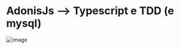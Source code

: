 # AdonisJs --> Typescript e TDD (e mysql)

![image](https://github.com/Joaoof/adonisjs-udemy/assets/113441117/61d0283c-acd3-4c0b-a352-cfc1b9d84183)
